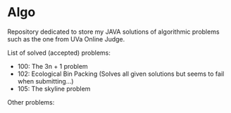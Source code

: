 Algo
====

Repository dedicated to store my JAVA solutions of algorithmic problems such as the one from UVa Online Judge.

List of solved (accepted) problems:

- 100: The 3n + 1 problem
- 102: Ecological Bin Packing (Solves all given solutions but seems to fail when submitting...)
- 105: The skyline problem

Other problems:
